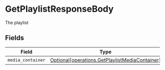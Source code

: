 # GetPlaylistResponseBody

The playlist


## Fields

| Field                                                                                                  | Type                                                                                                   | Required                                                                                               | Description                                                                                            |
| ------------------------------------------------------------------------------------------------------ | ------------------------------------------------------------------------------------------------------ | ------------------------------------------------------------------------------------------------------ | ------------------------------------------------------------------------------------------------------ |
| `media_container`                                                                                      | [Optional[operations.GetPlaylistMediaContainer]](../../models/operations/getplaylistmediacontainer.md) | :heavy_minus_sign:                                                                                     | N/A                                                                                                    |